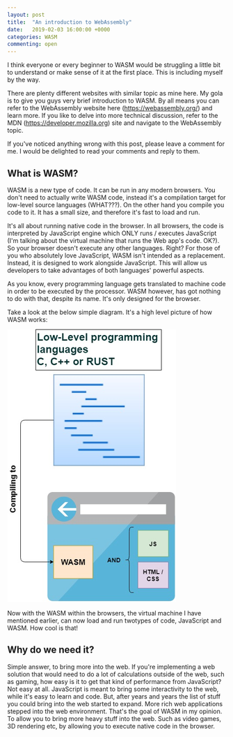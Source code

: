 ```yaml
---
layout: post
title:  "An introduction to WebAssembly"
date:   2019-02-03 16:00:00 +0000
categories: WASM
commenting: open
---
```


I think everyone or every beginner to WASM would be struggling a little bit to understand or make sense of it at the first place. This is including myself by the way.

There are plenty different websites with similar topic as mine here. My gola is to give you guys very brief introduction to WASM. By all means you can refer to the WebAssembly website here (https://webassembly.org/) and learn more. If you like to delve into more technical discussion, refer to the MDN (https://developer.mozilla.org) site and navigate to the WebAssembly topic.

If you've noticed anything wrong with this post, please leave a comment for me. I would be delighted to read your comments and reply to them.

What is WASM?
-------------

WASM is a new type of code. It can be run in any modern browsers. You don't need to actually write WASM code, instead it's a compilation target for low-level source languages (WHAT???). On the other hand you compile you code to it. It has a small size, and therefore it's fast to load and run.

It's all about running native code in the browser. In all browsers, the code is interpreted by JavaScript engine which ONLY runs / executes JavaScript (I'm talking about the virtual machine that runs the Web app's code. OK?). So your browser doesn't execute any other languages. Right? For those of you who absolutely love JavaScript, WASM isn't intended as a replacement. Instead, it is designed to work alongside JavaScript. This will allow us developers to take advantages of both languages' powerful aspects.

As you know, every programming language gets translated to machine code in order to be executed by the processor. WASM however, has got nothing to do with that, despite its name. It's only designed for the browser.

Take a look at the below simple diagram. It's a high level picture of how WASM works:

![WASM high level diagram](/assets/imgs/WASM_HighLevel_Diagram.jpg)

Now with the WASM within the browsers, the virtual machine I have mentioned earlier, can now load and run twotypes of code, JavaScript and WASM. How cool is that!

Why do we need it?
--------------

Simple answer, to bring more into the web. If you're implementing a web solution that would need to do a lot of calculations outside of the web, such as gaming, how easy is it to get that kind of performance from JavaScript? Not easy at all. JavaScript is meant to bring some interactivity to the web, while it's easy to learn and code. But, after years and years the list of stuff you could bring into the web started to expand. More rich web applications stepped into the web environment. That's the goal of WASM in my opinion. To allow you to bring more heavy stuff into the web. Such as video games, 3D rendering etc, by allowing you to execute native code in the browser.